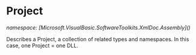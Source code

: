 ﻿# Project
_namespace: [Microsoft.VisualBasic.SoftwareToolkits.XmlDoc.Assembly](<a href="#" onClick="load('/docs/Microsoft.VisualBasic.SoftwareToolkits.XmlDoc.Assembly/index.md')"></a>)_

Describes a Project, a collection of related types and namespaces. In this case, one Project = one DLL.




